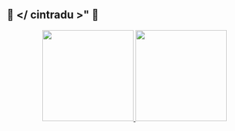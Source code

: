   ## 🤖 </ cintradu >" 🤖 

<div align="center">
  <a href="https://github.com/cintradu">
  <img height="180em" src="https://github-readme-stats.vercel.app/api?username=cintradu&show_icons=true&theme=dark&include_all_commits=true&count_private=true"/>
  <img height="180em" src="https://github-readme-stats.vercel.app/api/top-langs/?username=cintradu&layout=compact&langs_count=7&theme=dark"/>
</div>
